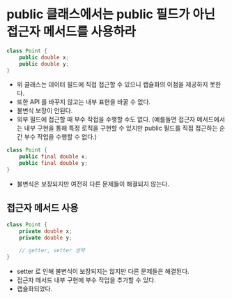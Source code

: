 # public 클래스에서는 public 필드가 아닌 접근자 메서드를 사용하라

```java
class Point {
    public double x;
    public double y;
}
```

* 위 클래스는 데이터 필드에 직접 접근할 수 있으니 캡슐화의 이점을 제공하지 못한다.
* 또한 API 를 바꾸지 않고는 내부 표현을 바꿀 수 없다.
* 불변식 보장이 안된다.
* 외부 필드에 접근할 때 부수 작접을 수행할 수도 없다. (예를들면 접근자 메서드에서는 내부 구현을 통해 특정 로직을 구현할 수 있지만
  public 필드를 직접 접근하는 순간 부수 작업을 수행할 수 없다.)

```java
class Point {
    public final double x;
    public final double y;
}
```
* 불변식은 보장되지만 여전히 다른 문제들이 해결되지 않는다.

## 접근자 메서드 사용
```java
class Point {
    private double x;
    private double y;
    
    // getter, setter 생략
}
```
* setter 로 인해 불변식이 보장되지는 않지만 다른 문제들은 해결된다.
* 접근자 메서드 내부 구현에 부수 작업을 추가할 수 있다.
* 캡슐화되었다.